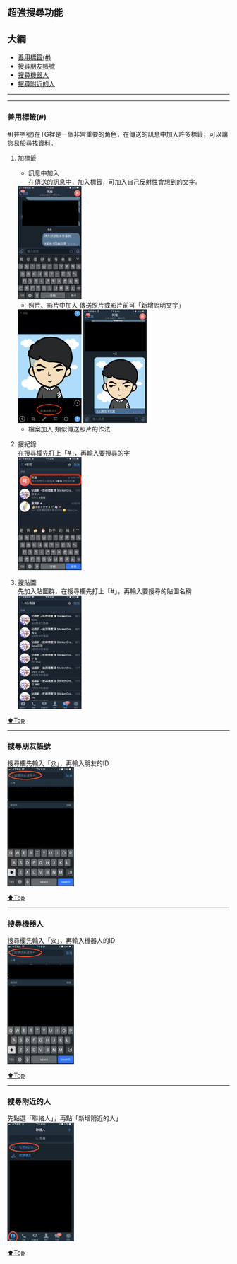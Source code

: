 ## 超強搜尋功能

## 大綱
* [善用標籤(#)](#善用標籤《#》)
* [搜尋朋友帳號](#搜尋朋友帳號)
* [搜尋機器人](#搜尋機器人)
* [搜尋附近的人](#搜尋附近的人)

---
---

### 善用標籤(#)
\#(井字號)在TG裡是一個非常重要的角色，在傳送的訊息中加入許多標籤，可以讓您易於尋找資料。

1. 加標籤  
    - 訊息中加入  
    在傳送的訊息中，加入標籤，可加入自己反射性會想到的文字。  
    <img src="./assets/2_6_phone_chat_tag.PNG" width="30%">  

    - 照片、影片中加入 
    傳送照片或影片前可「新增說明文字」   
    <img src="./assets/2_6_phone_photo_tag_1.jpeg" width="30%">
    <img src="./assets/2_6_phone_photo_tag_2.jpeg" width="30%">  

    - 檔案加入
    類似傳送照片的作法

2. 搜紀錄  
    在搜尋欄先打上「#」，再輸入要搜尋的字  
    <img src="./assets/2_6_phone_find_tag.PNG" width="30%">

3. 搜貼圖  
    先加入貼圖群，在搜尋欄先打上「#」，再輸入要搜尋的貼圖名稱  
    <img src="./assets/2_6_phone_find_sticker.PNG" width="30%">

[⬆️Top](#目錄)

---

### 搜尋朋友帳號
搜尋欄先輸入「@」，再輸入朋友的ID  
<img src="./assets/2_6_phone_find_people.jpeg" width="30%">

[⬆️Top](#目錄)

---

### 搜尋機器人
搜尋欄先輸入「@」，再輸入機器人的ID  
<img src="./assets/2_6_phone_find_people.jpeg" width="30%">

[⬆️Top](#目錄)

---

### 搜尋附近的人
先點選「聯絡人」，再點「新增附近的人」  
<img src="./assets/2_6_phone_find_nearpeople.jpeg" width="30%">

[⬆️Top](#目錄)
